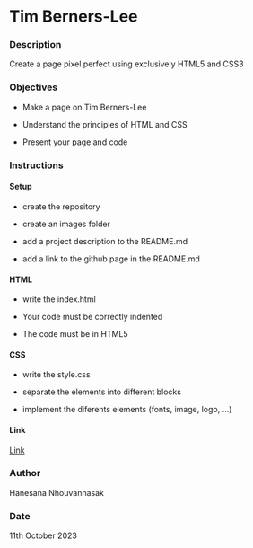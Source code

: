 # Tim Berners-Lee

### Description
Create a page pixel perfect using exclusively HTML5 and CSS3

### Objectives

* Make a page on Tim Berners-Lee

* Understand the principles of HTML and CSS

* Present your page and code

### Instructions

#### Setup

* create the repository

* create an images folder

* add a project description to the README.md

* add a link to the github page in the README.md

#### HTML
* write the index.html

* Your code must be correctly indented

* The code must be in HTML5

#### CSS
* write the style.css

* separate the elements into different blocks

* implement the diferents elements (fonts, image, logo, …​ )

#### Link

[Link]()


### Author

Hanesana Nhouvannasak

### Date

11th October 2023